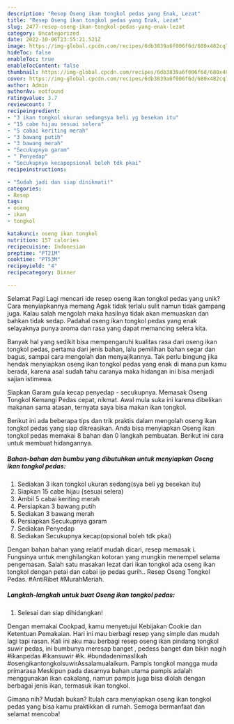 ```yaml
---
description: "Resep Oseng ikan tongkol pedas yang Enak, Lezat"
title: "Resep Oseng ikan tongkol pedas yang Enak, Lezat"
slug: 2477-resep-oseng-ikan-tongkol-pedas-yang-enak-lezat
category: Uncategorized
date: 2022-10-06T23:55:21.521Z
image: https://img-global.cpcdn.com/recipes/6db3839a6f006f6d/680x482cq70/oseng-ikan-tongkol-pedas-foto-resep-utama.jpg
hideToc: false
enableToc: true
enableTocContent: false
thumbnail: https://img-global.cpcdn.com/recipes/6db3839a6f006f6d/680x482cq70/oseng-ikan-tongkol-pedas-foto-resep-utama.jpg
cover: https://img-global.cpcdn.com/recipes/6db3839a6f006f6d/680x482cq70/oseng-ikan-tongkol-pedas-foto-resep-utama.jpg
author: Admin
authorAv: notfound
ratingvalue: 3.7
reviewcount: 7
recipeingredient:
- "3 ikan tongkol ukuran sedangsya beli yg besekan itu"
- "15 cabe hijau sesuai selera"
- "5 cabai keriting merah"
- "3 bawang putih"
- "3 bawang merah"
- "Secukupnya garam"
- " Penyedap"
- "Secukupnya kecapopsional boleh tdk pkai"
recipeinstructions:

- "Sudah jadi dan siap dinikmati!"
categories:
- Resep
tags:
- oseng
- ikan
- tongkol

katakunci: oseng ikan tongkol 
nutrition: 157 calories
recipecuisine: Indonesian
preptime: "PT21M"
cooktime: "PT53M"
recipeyield: "4"
recipecategory: Dinner

---
```



Selamat Pagi Lagi mencari ide resep oseng ikan tongkol pedas yang unik? Cara menyiapkannya memang Agak tidak terlalu sulit namun tidak gampang juga. Kalau salah mengolah maka hasilnya tidak akan memuaskan dan bahkan tidak sedap. Padahal oseng ikan tongkol pedas yang enak selayaknya punya aroma dan rasa yang dapat memancing selera kita.


Banyak hal yang sedikit bisa mempengaruhi kualitas rasa dari oseng ikan tongkol pedas, pertama dari jenis bahan, lalu pemilihan bahan segar dan bagus, sampai cara mengolah dan menyajikannya. Tak perlu bingung jika hendak menyiapkan oseng ikan tongkol pedas yang enak di mana pun kamu berada, karena asal sudah tahu caranya maka hidangan ini bisa menjadi sajian istimewa.

Siapkan Garam gula kecap penyedap - secukupnya. Memasak Oseng Tongkol Kemangi Pedas cepat, nikmat. Awal mula suka ini karena dibelikan makanan sama atasan, ternyata saya bisa makan ikan tongkol.


Berikut ini ada beberapa tips dan trik praktis dalam mengolah oseng ikan tongkol pedas yang siap dikreasikan. Anda bisa menyiapkan Oseng ikan tongkol pedas memakai 8 bahan dan 0 langkah pembuatan. Berikut ini cara untuk membuat hidangannya.

<!--inarticleads1-->

##### Bahan-bahan dan bumbu yang dibutuhkan untuk menyiapkan Oseng ikan tongkol pedas:

1. Sediakan 3 ikan tongkol ukuran sedang(sya beli yg besekan itu)
1. Siapkan 15 cabe hijau (sesuai selera)
1. Ambil 5 cabai keriting merah
1. Persiapkan 3 bawang putih
1. Sediakan 3 bawang merah
1. Persiapkan Secukupnya garam
1. Sediakan  Penyedap
1. Sediakan Secukupnya kecap(opsional boleh tdk pkai)


Dengan bahan bahan yang relatif mudah dicari, resep memasak i. Fungsinya untuk menghilangkan kotoran yang mungkin menempel selama pengemasan. Salah satu masakan lezat dari ikan tongkol ada oseng ikan tongkol dengan petai dan cabai ijo pedas gurih.. Resep Oseng Tongkol Pedas. #AntiRibet #MurahMeriah. 

<!--inarticleads2-->

##### Langkah-langkah untuk buat Oseng ikan tongkol pedas:


1. Selesai dan siap dihidangkan!

Dengan memakai Cookpad, kamu menyetujui Kebijakan Cookie dan Ketentuan Pemakaian. Hari ini mau berbagi resep yang simple dan mudah lagi tapi rasan. Kali ini aku mau berbagi resep oseng ikan pindang tongkol suwir pedas, ini bumbunya meresap banget , pedess banget dan bikin nagih #ikanpedas #ikansuwir #ik. #bundadenimaslikah #osengikantongkolsuwirAssalamualaikum. Pampis tongkol mangga muda primarasa Meskipun pada dasarnya bahan utama pampis adalah menggunakan ikan cakalang, namun pampis juga bisa diolah dengan berbagai jenis ikan, termasuk ikan tongkol. 

Gimana nih? Mudah bukan? Itulah cara menyiapkan oseng ikan tongkol pedas yang bisa kamu praktikkan di rumah. Semoga bermanfaat dan selamat mencoba!
